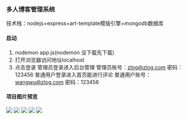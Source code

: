 ### 多人博客管理系统
技术栈：nodejs+express+art-template模版引擎+mongodb数据库
#### 启动
1. nodemon app.js(nodemon 没下载先下载)
2. 打开浏览器访问地址localhost
3. 点击登录 管理员登录进入后台管理 管理员账号：zlog@zlog.com 密码：123456
普通用户登录进入首页能进行评论 普通用户账号：wangwu@zlog.com 密码：123456

#### 项目图片预览
![](https://gitee.com/zlogzr/imgs/raw/master/blog/1.png)
![](https://gitee.com/zlogzr/imgs/raw/master/blog/2.png)
![](https://gitee.com/zlogzr/imgs/raw/master/blog/3.png)
![](https://gitee.com/zlogzr/imgs/raw/master/blog/4.png)
![](https://gitee.com/zlogzr/imgs/raw/master/blog/5.png)

